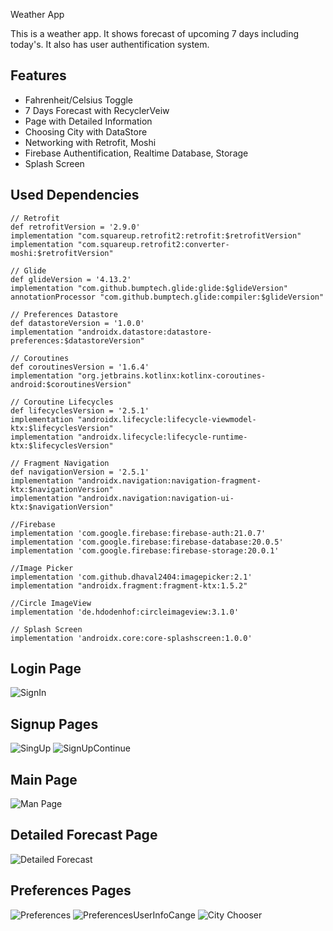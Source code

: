 
Weather App

This is a weather app. It shows forecast of upcoming 7 days including today's. It also has user authentification system.


## Features

- Fahrenheit/Celsius Toggle
- 7 Days Forecast with RecyclerVeiw
- Page with Detailed Information
- Choosing City with DataStore
- Networking with Retrofit, Moshi
- Firebase Authentification, Realtime Database, Storage
- Splash Screen
## Used Dependencies

    // Retrofit
    def retrofitVersion = '2.9.0'
    implementation "com.squareup.retrofit2:retrofit:$retrofitVersion"
    implementation "com.squareup.retrofit2:converter-moshi:$retrofitVersion"

    // Glide
    def glideVersion = '4.13.2'
    implementation "com.github.bumptech.glide:glide:$glideVersion"
    annotationProcessor "com.github.bumptech.glide:compiler:$glideVersion"

    // Preferences Datastore
    def datastoreVersion = '1.0.0'
    implementation "androidx.datastore:datastore-preferences:$datastoreVersion"

    // Coroutines
    def coroutinesVersion = '1.6.4'
    implementation "org.jetbrains.kotlinx:kotlinx-coroutines-android:$coroutinesVersion"

    // Coroutine Lifecycles
    def lifecyclesVersion = '2.5.1'
    implementation "androidx.lifecycle:lifecycle-viewmodel-ktx:$lifecyclesVersion"
    implementation "androidx.lifecycle:lifecycle-runtime-ktx:$lifecyclesVersion"

    // Fragment Navigation
    def navigationVersion = '2.5.1'
    implementation "androidx.navigation:navigation-fragment-ktx:$navigationVersion"
    implementation "androidx.navigation:navigation-ui-ktx:$navigationVersion"

    //Firebase
    implementation 'com.google.firebase:firebase-auth:21.0.7'
    implementation 'com.google.firebase:firebase-database:20.0.5'
    implementation 'com.google.firebase:firebase-storage:20.0.1'

    //Image Picker
    implementation 'com.github.dhaval2404:imagepicker:2.1'
    implementation "androidx.fragment:fragment-ktx:1.5.2"

    //Circle ImageView
    implementation 'de.hdodenhof:circleimageview:3.1.0'

    // Splash Screen
    implementation 'androidx.core:core-splashscreen:1.0.0'
## Login Page
![SignIn](https://user-images.githubusercontent.com/85778941/187092626-7189c7a5-a4f7-4b89-adfa-c992a77c6d56.jpg)

## Signup Pages
![SingUp](https://user-images.githubusercontent.com/85778941/187092637-9851ab6a-3dca-46e4-87d3-4e0b030f330f.jpg)
![SignUpContinue](https://user-images.githubusercontent.com/85778941/187092643-733874e0-f06b-46c5-8bdd-b776008ca158.jpg)

## Main Page
![Man Page](https://user-images.githubusercontent.com/85778941/187092654-c747edb6-353e-4f72-86c4-2c3206ff1cff.jpg)

## Detailed Forecast Page
![Detailed Forecast](https://user-images.githubusercontent.com/85778941/187092749-42e74d95-b642-4bbb-b992-50de71a61e55.jpg)

## Preferences Pages
![Preferences](https://user-images.githubusercontent.com/85778941/187092700-559d783b-545d-4d10-a51e-c2c41ae594d3.jpg)
![PreferencesUserInfoCange](https://user-images.githubusercontent.com/85778941/187092793-77848c44-6b74-484b-ad53-d6a57d5775b4.jpg)
![City Chooser](https://user-images.githubusercontent.com/85778941/187092781-6b877c12-7d30-4ae1-805f-266d19c3b4a5.jpg)

